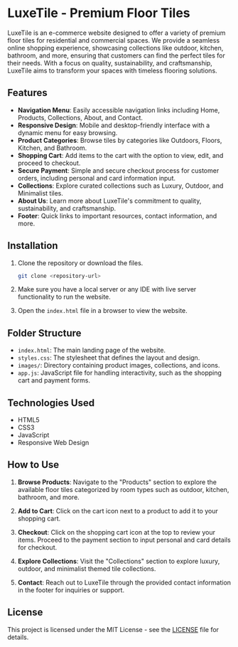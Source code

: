 
# LuxeTile - Premium Floor Tiles

LuxeTile is an e-commerce website designed to offer a variety of premium floor tiles for residential and commercial spaces. We provide a seamless online shopping experience, showcasing collections like outdoor, kitchen, bathroom, and more, ensuring that customers can find the perfect tiles for their needs. With a focus on quality, sustainability, and craftsmanship, LuxeTile aims to transform your spaces with timeless flooring solutions.

## Features

- **Navigation Menu**: Easily accessible navigation links including Home, Products, Collections, About, and Contact.
- **Responsive Design**: Mobile and desktop-friendly interface with a dynamic menu for easy browsing.
- **Product Categories**: Browse tiles by categories like Outdoors, Floors, Kitchen, and Bathroom.
- **Shopping Cart**: Add items to the cart with the option to view, edit, and proceed to checkout.
- **Secure Payment**: Simple and secure checkout process for customer orders, including personal and card information input.
- **Collections**: Explore curated collections such as Luxury, Outdoor, and Minimalist tiles.
- **About Us**: Learn more about LuxeTile's commitment to quality, sustainability, and craftsmanship.
- **Footer**: Quick links to important resources, contact information, and more.

## Installation

1. Clone the repository or download the files.
   
   ```bash
   git clone <repository-url>
   ```

2. Make sure you have a local server or any IDE with live server functionality to run the website.

3. Open the `index.html` file in a browser to view the website.

## Folder Structure

- `index.html`: The main landing page of the website.
- `styles.css`: The stylesheet that defines the layout and design.
- `images/`: Directory containing product images, collections, and icons.
- `app.js`: JavaScript file for handling interactivity, such as the shopping cart and payment forms.

## Technologies Used

- HTML5
- CSS3
- JavaScript
- Responsive Web Design

## How to Use

1. **Browse Products**: Navigate to the "Products" section to explore the available floor tiles categorized by room types such as outdoor, kitchen, bathroom, and more.
   
2. **Add to Cart**: Click on the cart icon next to a product to add it to your shopping cart.
   
3. **Checkout**: Click on the shopping cart icon at the top to review your items. Proceed to the payment section to input personal and card details for checkout.

4. **Explore Collections**: Visit the "Collections" section to explore luxury, outdoor, and minimalist themed tile collections.

5. **Contact**: Reach out to LuxeTile through the provided contact information in the footer for inquiries or support.

## License

This project is licensed under the MIT License - see the [LICENSE](LICENSE) file for details.
